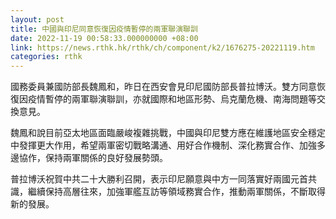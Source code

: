 ```yaml
---
layout: post
title: 中國與印尼同意恢復因疫情暫停的兩軍聯演聯訓
date: 2022-11-19 00:58:33.000000000 +08:00
link: https://news.rthk.hk/rthk/ch/component/k2/1676275-20221119.htm
categories: rthk
---
```


國務委員兼國防部長魏鳳和，昨日在西安會見印尼國防部長普拉博沃。雙方同意恢復因疫情暫停的兩軍聯演聯訓，亦就國際和地區形勢、烏克蘭危機、南海問題等交換意見。

魏鳳和說目前亞太地區面臨嚴峻複雜挑戰，中國與印尼雙方應在維護地區安全穩定中發揮更大作用，希望兩軍密切戰略溝通、用好合作機制、深化務實合作、加強多邊協作，保持兩軍關係的良好發展勢頭。

普拉博沃祝賀中共二十大勝利召開，表示印尼願意與中方一同落實好兩國元首共識，繼續保持高層往來，加強軍艦互訪等領域務實合作，推動兩軍關係，不斷取得新的發展。
